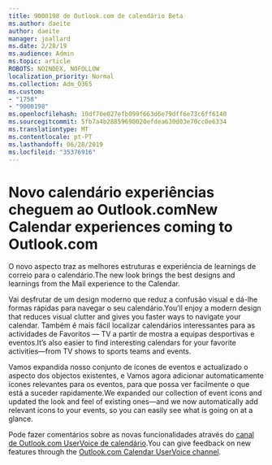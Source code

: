 ```yaml
---
title: 9000198 de Outlook.com de calendário Beta
ms.author: daeite
author: daeite
manager: joallard
ms.date: 2/28/19
ms.audience: Admin
ms.topic: article
ROBOTS: NOINDEX, NOFOLLOW
localization_priority: Normal
ms.collection: Adm_O365
ms.custom:
- "1758"
- "9000198"
ms.openlocfilehash: 10df70e027efb099f663d6e79dff6e73c6ff6140
ms.sourcegitcommit: 5fb7a4b28859690020efdea630d03e70cc0e6334
ms.translationtype: MT
ms.contentlocale: pt-PT
ms.lasthandoff: 06/28/2019
ms.locfileid: "35376916"
---
```

# <a name="new-calendar-experiences-coming-to-outlookcom"></a><span data-ttu-id="9492e-102">Novo calendário experiências cheguem ao Outlook.com</span><span class="sxs-lookup"><span data-stu-id="9492e-102">New Calendar experiences coming to Outlook.com</span></span>

<span data-ttu-id="9492e-103">O novo aspecto traz as melhores estruturas e experiência de learnings de correio para o calendário.</span><span class="sxs-lookup"><span data-stu-id="9492e-103">The new look brings the best designs and learnings from the Mail experience to the Calendar.</span></span>

<span data-ttu-id="9492e-104">Vai desfrutar de um design moderno que reduz a confusão visual e dá-lhe formas rápidas para navegar o seu calendário.</span><span class="sxs-lookup"><span data-stu-id="9492e-104">You’ll enjoy a modern design that reduces visual clutter and gives you faster ways to navigate your calendar.</span></span> <span data-ttu-id="9492e-105">Também é mais fácil localizar calendários interessantes para as actividades de Favoritos — TV a partir de mostra a equipas desportivas e eventos.</span><span class="sxs-lookup"><span data-stu-id="9492e-105">It’s also easier to find interesting calendars for your favorite activities—from TV shows to sports teams and events.</span></span>

<span data-ttu-id="9492e-106">Vamos expandida nosso conjunto de ícones de eventos e actualizado o aspecto dos objectos existentes, e Vamos agora adicionar automaticamente ícones relevantes para os eventos, para que possa ver facilmente o que está a suceder rapidamente.</span><span class="sxs-lookup"><span data-stu-id="9492e-106">We expanded our collection of event icons and updated the look and feel of existing ones—and we now automatically add relevant icons to your events, so you can easily see what is going on at a glance.</span></span>

<span data-ttu-id="9492e-107">Pode fazer comentários sobre as novas funcionalidades através do [canal de Outlook.com UserVoice de calendário](https://outlook.uservoice.com/forums/601444-new-experiences-in-outlook-com?category_id=209197).</span><span class="sxs-lookup"><span data-stu-id="9492e-107">You can give feedback on new features through the [Outlook.com Calendar UserVoice channel](https://outlook.uservoice.com/forums/601444-new-experiences-in-outlook-com?category_id=209197).</span></span>